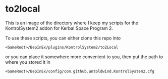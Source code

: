 # to2local

This is an image of the directory where I keep my scripts
for the KontrolSystem2 addon for Kerbal Space Program 2.

To use these scripts, you can either clone this repo into

    <GameRoot>/BepInEx/plugins/KontrolSystem2/to2Local

or you can place it somewhere more convenient to you, then put the
path to where you stored it in

    <GameRoot>/BepInEx/config/com.github.untoldwind.KontrolSystem2.cfg

